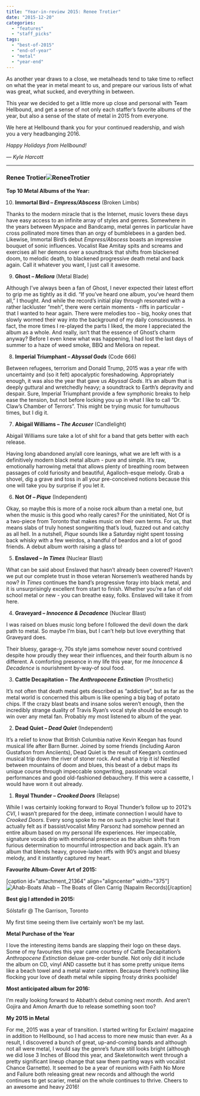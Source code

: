 ```yaml
---
title: "Year-in-review 2015: Renee Trotier"
date: "2015-12-20"
categories: 
  - "features"
  - "staff_picks"
tags: 
  - "best-of-2015"
  - "end-of-year"
  - "metal"
  - "year-end"
---
```


As another year draws to a close, we metalheads tend to take time to reflect on what the year in metal meant to us, and prepare our various lists of what was great, what sucked, and everything in between.

This year we decided to get a little more up close and personal with Team Hellbound, and get a sense of not only each staffer’s favorite albums of the year, but also a sense of the state of metal in 2015 from everyone.

We here at Hellbound thank you for your continued readership, and wish you a very headbanging 2016.

_Happy Holidays from Hellbound!_

_— Kyle Harcott_

* * *

### Renee Trotier![ReneeTrotier](https://hellbound.ca/wp-content/uploads/2015/12/ReneeTrotier-300x300.jpg)

**Top 10 Metal Albums of the Year:**

10. **Immortal Bird – _Empress/Abscess_** (Broken Limbs)

Thanks to the modern miracle that is the Internet, music lovers these days have easy access to an infinite array of styles and genres. Somewhere in the years between Myspace and Bandcamp, metal genres in particular have cross pollinated more times than an orgy of bumblebees in a garden bed. Likewise, Immortal Bird’s debut _Empress/Abscess_ boasts an impressive bouquet of sonic influences. Vocalist Rae Amitay spits and screams and exercises all her demons over a soundtrack that shifts from blackened doom, to melodic death, to blackened progressive death metal and back again. Call it whatever you want, I just call it awesome.

9. **Ghost – _Meliora_** (Metal Blade)

Although I’ve always been a fan of Ghost, I never expected their latest effort to grip me as tightly as it did. “If you’ve heard one album, you’ve heard them all,” I thought. And while the record’s initial play through resonated with a rather lackluster “meh”, there were certain moments - riffs in particular - that I wanted to hear again. There were melodies too – big, hooky ones that slowly wormed their way into the background of my daily consciousness. In fact, the more times I re-played the parts I liked, the more I appreciated the album as a whole. And really, isn’t that the essence of Ghost’s charm anyway? Before I even knew what was happening, I had lost the last days of summer to a haze of weed smoke, BBQ and Meliora on repeat.

8. **Imperial Triumphant – _Abyssal Gods_** (Code 666)

Between refugees, terrorism and Donald Trump, 2015 was a year rife with uncertainty and (so it felt) apocalyptic foreshadowing. Appropriately enough, it was also the year that gave us _Abyssal Gods_. It’s an album that is deeply guttural and wretchedly heavy; a soundtrack to Earth’s depravity and despair. Sure, Imperial Triumphant provide a few symphonic breaks to help ease the tension, but not before locking you up in what I like to call “Dr. Claw’s Chamber of Terrors”. This might be trying music for tumultuous times, but I dig it.

7. **Abigail Williams – _The Accuser_** (Candlelight)

Abigail Williams sure take a lot of shit for a band that gets better with each release.

Having long abandoned any/all core leanings, what we are left with is a definitively modern black metal album - pure and simple. It’s raw, emotionally harrowing metal that allows plenty of breathing room between passages of cold furiosity and beautiful, Agalloch-esque melody. Grab a shovel, dig a grave and toss in all your pre-conceived notions because this one will take you by surprise if you let it.

6. **Not Of – _Pique_** (Independent)

Okay, so maybe this is more of a noise rock album than a metal one, but when the music is this good who really cares? For the uninitiated, Not Of is a two-piece from Toronto that makes music on their own terms. For us, that means slabs of truly honest songwriting that’s loud, fuzzed out and catchy as all hell. In a nutshell, _Pique_ sounds like a Saturday night spent tossing back whisky with a few weirdos, a handful of beardos and a lot of good friends. A debut album worth raising a glass to!

5. **Enslaved – _In Times_** (Nuclear Blast)

What can be said about Enslaved that hasn’t already been covered? Haven’t we put our complete trust in those veteran Norsemen’s weathered hands by now? _In Times_ continues the band’s progressive foray into black metal, and it is unsurprisingly excellent from start to finish. Whether you’re a fan of old school metal or new - you can breathe easy, folks. Enslaved will take it from here.

4. **Graveyard – _Innocence & Decadence_** (Nuclear Blast)

I was raised on blues music long before I followed the devil down the dark path to metal. So maybe I’m bias, but I can’t help but love everything that Graveyard does.

Their bluesy, garage-y, 70s style jams somehow never sound contrived despite how proudly they wear their influences, and their fourth album is no different. A comforting presence in my life this year, for me _Innocence & Decadence_ is nourishment by-way-of soul food.

3. **Cattle Decapitation – _The Anthropocene Extinction_** (Prosthetic)

It’s not often that death metal gets described as “addictive”, but as far as the metal world is concerned this album is like opening a big bag of potato chips. If the crazy blast beats and insane solos weren’t enough, then the incredibly strange duality of Travis Ryan’s vocal style should be enough to win over any metal fan. Probably my most listened to album of the year.

2. **Dead Quiet – _Dead Quiet_** (Independent)

It’s a relief to know that British Columbia native Kevin Keegan has found musical life after Barn Burner. Joined by some friends (including Aaron Gustafson from Anciients), Dead Quiet is the result of Keegan’s continued musical trip down the river of stoner rock. And what a trip it is! Nestled between mountains of doom and blues, this beast of a debut maps its unique course through impeccable songwriting, passionate vocal performances and good old-fashioned debauchery. If this were a cassette, I would have worn it out already.

1. **Royal Thunder – _Crooked Doors_** (Relapse)

While I was certainly looking forward to Royal Thunder’s follow up to 2012’s _CVI_, I wasn’t prepared for the deep, intimate connection I would have to _Crooked Doors_. Every song spoke to me on such a psychic level that it actually felt as if bassist/vocalist Miny Parsonz had somehow penned an entire album based on my personal life experiences. Her impeccable, signature vocals drip with emotional presence as the album shifts from furious determination to mournful introspection and back again. It’s an album that blends heavy, groove-laden riffs with 90’s angst and bluesy melody, and it instantly captured my heart.

**Favourite Album-Cover Art of 2015:**

\[caption id="attachment\_21364" align="aligncenter" width="375"\]![Ahab-Boats](https://hellbound.ca/wp-content/uploads/2015/12/Ahab-Boats.jpg) Ahab – The Boats of Glen Carrig (Napalm Records)\[/caption\]

**Best gig I attended in 2015:**

Sólstafir @ The Garrison, Toronto

My first time seeing them live certainly won’t be my last.

**Metal Purchase of the Year**

I love the interesting items bands are slapping their logo on these days. Some of my favourites this year came courtesy of Cattle Decapitation’s _Anthropocene Extinction_ deluxe pre-order bundle. Not only did it include the album on CD, vinyl AND cassette but it has some pretty unique items like a beach towel and a metal water canteen. Because there’s nothing like flocking your love of death metal while sipping frosty drinks poolside!

**Most anticipated album for 2016:**

I’m really looking forward to Abbath’s debut coming next month. And aren’t Gojira and Amon Amarth due to release something soon too?

**My 2015 in Metal**

For me, 2015 was a year of transition. I started writing for Exclaim! magazine in addition to Hellbound, so I had access to more new music than ever. As a result, I discovered a bunch of great, up-and-coming bands and although not all were metal, I would say the genre’s future still looks bright (although we did lose 3 Inches of Blood this year, and Skeletonwitch went through a pretty significant lineup change that saw them parting ways with vocalist Chance Garnette). It seemed to be a year of reunions with Faith No More and Failure both releasing great new records and although the world continues to get scarier, metal on the whole continues to thrive. Cheers to an awesome and heavy 2016!
